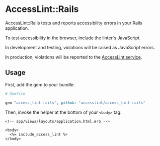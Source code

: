 # AccessLint::Rails

AccessLint::Rails tests and reports accessibility errors in your Rails
application.

To test accessibility in the browser, include the linter's JavaScript.

In development and testing, violations will be raised as JavaScript errors.

In production, violations will be reported to the [AccessLint service][website].

[website]: http://accesslint.com

## Usage

First, add the gem to your bundle:

```ruby
# Gemfile

gem "access_lint-rails", github: "accesslint/access_lint-rails"
```

Then, invoke the helper at the bottom of your `<body>` tag:

```erb
<!-- app/views/layouts/application.html.erb -->

<body>
  <%= include_access_lint %>
</body>
```
